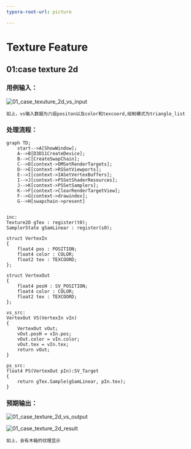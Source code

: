 ```yaml
---
typora-root-url: picture

---
```


# Texture Feature

## 01:case texture 2d

### 用例输入：

![01_case_texuture_2d_vs_input](/01_case_texuture_2d_vs_input.png)



```
如上，vs输入数据为六组positon以及color和texcoord,绘制模式为triangle_list
```

### 处理流程：

```mermaid
graph TD;
	start-->A[ShowWindow];
	A-->B[D3D11CreateDevice];
	B-->C[CreateSwapChain];
	C-->D[context->OMSetRenderTargets];
	D-->E[context->RSSetViewports];
	E-->I[context->IASetVertexBuffers];
	I-->J[context->PSSetShaderResources];
	J-->K[context->PSSetSamplers];
	K-->F[context->ClearRenderTargetView];
	F-->G[context->drawindex];
	G-->H[swapchain->present]
	
```



```hlsl
inc:
Texture2D gTex : register(t0);
SamplerState gSamLinear : register(s0);

struct VertexIn
{
    float4 pos : POSITION;
    float4 color : COLOR; 
    float2 tex : TEXCOORD;
};

struct VertexOut
{
    float4 posH : SV_POSITION;
    float4 color : COLOR;
    float2 tex : TEXCOORD;
};

```

```hlsl
vs_src:
VertexOut VS(VertexIn vIn)
{
    VertexOut vOut;
    vOut.posH = vIn.pos;
    vOut.color = vIn.color;
    vOut.tex = vIn.tex;
    return vOut;
}

```

```hlsl
ps_src:
float4 PS(VertexOut pIn):SV_Target
{    
    return gTex.Sample(gSamLinear, pIn.tex);
}

```







### 预期输出：

![01_case_texture_2d_vs_output](/01_case_texture_2d_vs_output.png)





![01_case_texture_2d_result](/01_case_texture_2d_result.png)



```
如上，会有木箱的纹理显示
```

